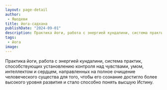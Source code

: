 ```yaml
---
layout: page-detail
author:
 - Яшодеви
title: йога-садхана
publishDate: "2024-09-01"
description: Практика йоги, работа с энергией кундалини, система практик, способствующих установлению контроля над чувствами, умом, интеллектом и сердцем, направленных на полное очищение человеческого существа для того, чтобы его сознание достигло более высокого уровня развития и стало способно понять высшую Истину.
tags:
 - йога
image: 
---
```


Практика йоги, работа с энергией кундалини, система практик, способствующих установлению контроля над чувствами, умом, интеллектом и сердцем, направленных на полное очищение человеческого существа для того, чтобы его сознание достигло более высокого уровня развития и стало способно понять высшую Истину.

